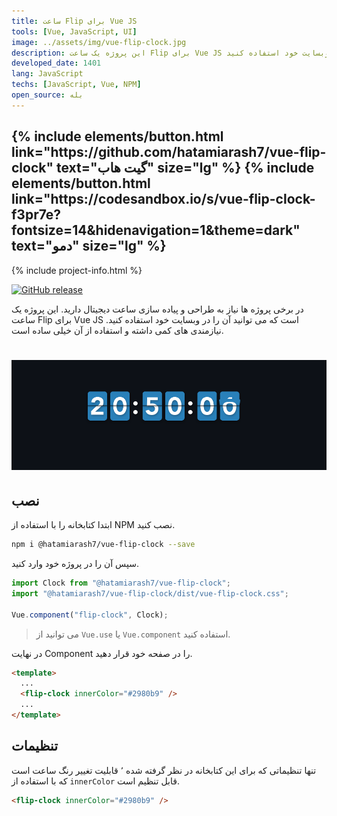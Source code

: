 ```yaml
---
title: ساعت Flip برای Vue JS
tools: [Vue, JavaScript, UI]
image: ../assets/img/vue-flip-clock.jpg
description: این پروژه یک ساعت Flip برای Vue JS است که می توانید آن را در وبسایت خود استفاده کنید
developed_date: 1401
lang: JavaScript
techs: [JavaScript, Vue, NPM]
open_source: بله
---
```


<h2 class="center">
{% include elements/button.html link="https://github.com/hatamiarash7/vue-flip-clock" text="گیت هاب" size="lg" %}
{% include elements/button.html link="https://codesandbox.io/s/vue-flip-clock-f3pr7e?fontsize=14&hidenavigation=1&theme=dark" text="دمو" size="lg" %}
</h2>

{% include project-info.html %}

[![GitHub release](https://img.shields.io/github/release/hatamiarash7/vue-flip-clock.svg)](https://GitHub.com/hatamiarash7/vue-flip-clock/releases/)

در برخی پروژه ها نیاز به طراحی و پیاده سازی ساعت دیجیتال دارید. این پروژه یک ساعت Flip برای Vue JS است که می توانید آن را در وبسایت خود استفاده کنید. نیازمندی های کمی داشته و استفاده از آن خیلی ساده است.

<h1 class="center">
<img src="../assets/img/vue-flip-clock2.png"/>
</h1>

## نصب

ابتدا کتابخانه را با استفاده از NPM نصب کنید.

```bash
npm i @hatamiarash7/vue-flip-clock --save
```

سپس آن را در پروژه خود وارد کنید.

```js
import Clock from "@hatamiarash7/vue-flip-clock";
import "@hatamiarash7/vue-flip-clock/dist/vue-flip-clock.css";

Vue.component("flip-clock", Clock);
```

> می توانید از `Vue.use` یا `Vue.component` استفاده کنید.

در نهایت Component را در صفحه خود قرار دهید.

```html
<template>
  ...
  <flip-clock innerColor="#2980b9" />
  ...
</template>
```

## تنظیمات

تنها تنظیماتی که برای این کتابخانه در نظر گرفته شده ٬ قابلیت تغییر رنگ ساعت است که با استفاده از `innerColor` قابل تنظیم است.

```html
<flip-clock innerColor="#2980b9" />
```
